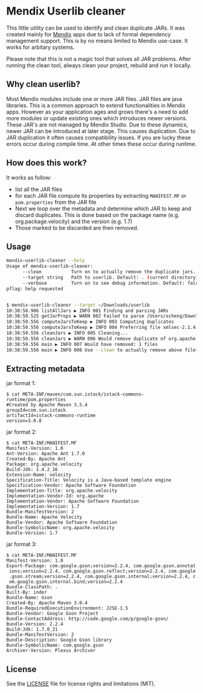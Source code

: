 # Mendix Userlib cleaner

This little utility can be used to identify and clean duplicate JARs. It was created mainly for [Mendix](https://mendix.com) apps due to lack of formal dependency management support. This is by no means limited to Mendix use-case. It works for arbitary systems.

Please note that this is not a magic tool that solves all JAR problems. After running the clean tool, always clean your project, rebuild and run it locally.

## Why clean userlib?

Most Mendix modules include one or more JAR files. JAR files are java libraries. This is a common approach to extend functionalities in Mendix apps. However as your application ages and grows there's a need to add more modules or update existing ones which introduces newer versions. These JAR's are not managed by Mendix Studio. Due to these dynamics, newer JAR can be introduced at later stage. This causes duplication. Due to JAR duplication it often causes compatibility issues. If you are lucky these errors occur during compile time. At other times these occur during runtime.

## How does this work?

It works as follow:

- list all the JAR files
- for each JAR file compute its properties by extracting `MANIFEST.MF` or `pom.properties` from the JAR file
- Next we loop over the metadata and determine which JAR to keep and discard duplicates. This is done based on the package name (e.g. org.package.velocity) and the version (e.g. 1.7)
- Those marked to be discarded are then removed.

## Usage

```bash
mendix-userlib-cleaner --help
Usage of mendix-userlib-cleaner:
      --clean           Turn on to actually remove the duplicate jars. Default: false
      --target string   Path to userlib. Default: . (current directory) (default ".")
      --verbose         Turn on to see debug information. Default: false
pflag: help requested


$ mendix-userlib-cleaner --target ~/Downloads/userlib        
10:38:58.906 listAllJars ▶ INFO 001 Finding and parsing JARs
10:38:59.525 getJarProps ▶ WARN 002 Failed to parse /Users/xcheng/Downloads/userlib/xercesImpl-2.12.1-sp1.jar
10:38:59.556 computeJarsToKeep ▶ INFO 003 Computing duplicates
10:38:59.556 computeJarsToKeep ▶ INFO 004 Preferring file xmlsec-2.1.4.jar over xmlsec-2.1.4-copy.jar
10:38:59.556 cleanJars ▶ INFO 005 Cleaning...
10:38:59.556 cleanJars ▶ WARN 006 Would remove duplicate of org.apache.santuario.xmlsec: xmlsec-2.1.4-copy.jar
10:38:59.556 main ▶ INFO 007 Would have removed: 1 files
10:38:59.556 main ▶ INFO 008 Use --clean to actually remove above file(s)
```

## Extracting metadata

jar format 1:
```
$ cat META-INF/maven/com.sun.istack/istack-commons-runtime/pom.properties
#Created by Apache Maven 3.5.4
groupId=com.sun.istack
artifactId=istack-commons-runtime
version=3.0.8
```

jar format 2:
```
$ cat META-INF/MANIFEST.MF
Manifest-Version: 1.0
Ant-Version: Apache Ant 1.7.0
Created-By: Apache Ant
Package: org.apache.velocity
Build-Jdk: 1.4.2_16
Extension-Name: velocity
Specification-Title: Velocity is a Java-based template engine
Specification-Vendor: Apache Software Foundation
Implementation-Title: org.apache.velocity
Implementation-Vendor-Id: org.apache
Implementation-Vendor: Apache Software Foundation
Implementation-Version: 1.7
Bundle-ManifestVersion: 2
Bundle-Name: Apache Velocity
Bundle-Vendor: Apache Software Foundation
Bundle-SymbolicName: org.apache.velocity
Bundle-Version: 1.7
```

jar format 3:
```
$ cat META-INF/MANIFEST.MF
Manifest-Version: 1.0
Export-Package: com.google.gson;version=2.2.4, com.google.gson.annotat
 ions;version=2.2.4, com.google.gson.reflect;version=2.2.4, com.google
 .gson.stream;version=2.2.4, com.google.gson.internal;version=2.2.4, c
 om.google.gson.internal.bind;version=2.2.4
Bundle-ClassPath: .
Built-By: inder
Bundle-Name: Gson
Created-By: Apache Maven 3.0.4
Bundle-RequiredExecutionEnvironment: J2SE-1.5
Bundle-Vendor: Google Gson Project
Bundle-ContactAddress: http://code.google.com/p/google-gson/
Bundle-Version: 2.2.4
Build-Jdk: 1.7.0_21
Bundle-ManifestVersion: 2
Bundle-Description: Google Gson library
Bundle-SymbolicName: com.google.gson
Archiver-Version: Plexus Archiver
```


## License

See the [LICENSE](LICENSE.md) file for license rights and limitations (MIT).